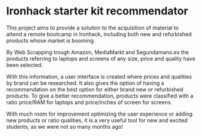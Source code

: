 # Ironhack starter kit recommendator

This project aims to provide a solution to the acquisition of material to attend a remote bootcamp in Ironhack, including both new and refurbished products whose market is booming.

By Web Scrapping trough Amazon, MediaMarkt and Segundamano.es the products referring to laptops and screens of any size, price and quality have been selected. 

With this information, a user interface is created where prices and qualities by brand can be researched. It also gives the option of having a recommendation on the best option for either brand new or refurbished products. To give a better recommendation, products were classified with a ratio price/RAM for laptops and price/inches of screen for screens.

With much room for improvement optimizing the user experience or adding new products or ratio qualities, it is a very useful tool for new and excited students, as we were not so many months ago!
